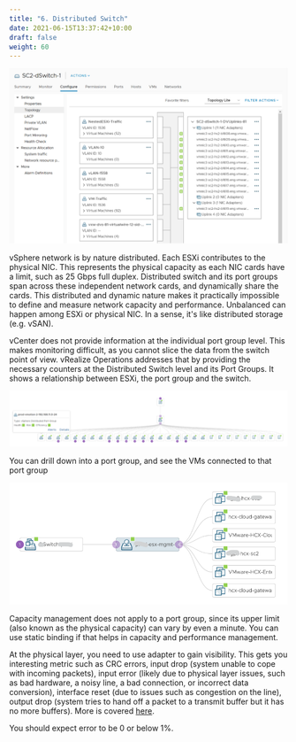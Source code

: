```yaml
---
title: "6. Distributed Switch"
date: 2021-06-15T13:37:42+10:00
draft: false
weight: 60
---
```


![Distributed Switch](2.5.6-fig-1.png)

vSphere network is by nature distributed. Each ESXi contributes to the physical NIC. This represents the physical capacity as each NIC cards have a limit, such as 25 Gbps full duplex. Distributed switch and its port groups span across these independent network cards, and dynamically share the cards. This distributed and dynamic nature makes it practically impossible to define and measure network capacity and performance. Unbalanced can happen among ESXi or physical NIC. In a sense, it's like distributed storage (e.g. vSAN).

vCenter does not provide information at the individual port group level. This makes monitoring difficult, as you cannot slice the data from the switch point of view. vRealize Operations addresses that by providing the necessary counters at the Distributed Switch level and its Port Groups. It shows a relationship between ESXi, the port group and the switch.

![Port group drilldown](2.5.6-fig-2.png)

You can drill down into a port group, and see the VMs connected to that port group

![VM drilldown](2.5.6-fig-3.png)

Capacity management does not apply to a port group, since its upper limit (also known as the physical capacity) can vary by even a minute. You can use static binding if that helps in capacity and performance management.

At the physical layer, you need to use adapter to gain visibility. This gets you interesting metric such as CRC errors, input drop (system unable to cope with incoming packets), input error (likely due to physical layer issues, such as bad hardware, a noisy line, a bad connection, or incorrect data conversion), interface reset (due to issues such as congestion on the line), output drop (system tries to hand off a packet to a transmit buffer but it has no more buffers). More is covered [here](https://www.cisco.com/E-Learning/bulk/public/tac/cim/cib/using_cisco_ios_software/07_basic_commands_tasks.htm).

You should expect error to be 0 or below 1%.